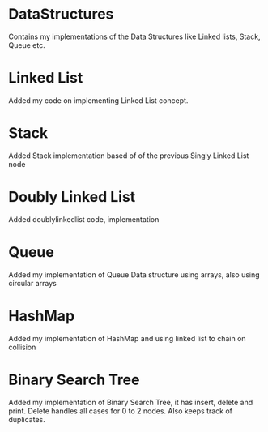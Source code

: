 # DataStructures
Contains my implementations of the Data Structures like Linked lists, Stack, Queue etc.

# Linked List
Added my code on implementing Linked List concept.

# Stack
Added Stack implementation based of of the previous Singly Linked List node

# Doubly Linked List
Added doublylinkedlist code, implementation

# Queue
Added my implementation of Queue Data structure using arrays, also using circular arrays

# HashMap
Added my implementation of HashMap and using linked list to chain on collision

# Binary Search Tree
Added my implementation of Binary Search Tree, it has insert, delete and print. Delete handles all cases for 0 to 2 nodes. Also keeps track of duplicates.
